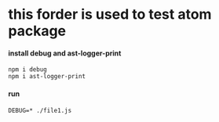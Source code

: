# this forder is used to test atom package

#### install debug and ast-logger-print

```
npm i debug
npm i ast-logger-print
```

#### run

```
DEBUG=* ./file1.js
```
